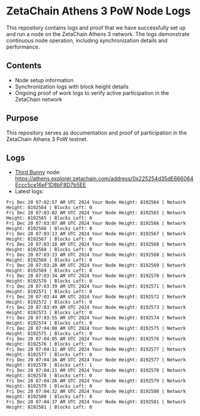 # ZetaChain Athens 3 PoW Node Logs
This repository contains logs and proof that we have successfully set up and run a node on the ZetaChain Athens 3 network. The logs demonstrate continuous node operation, including synchronization details and performance.

## Contents
- Node setup information
- Synchronization logs with block height details
- Ongoing proof of work logs to verify active participation in the ZetaChain network

## Purpose
This repository serves as documentation and proof of participation in the ZetaChain Athens 3 PoW testnet.

## Logs

- [Third Bunny](https://thirdbunny.xyz/) node: https://athens.explorer.zetachain.com/address/0x225254d35dE666064Eccc5ce16eF1D8bF8D7b5EE
- Latest logs:
```
Fri Dec 20 07:02:57 AM UTC 2024 Your Node Height: 8192564 | Network Height: 8192564 | Blocks Left: 0
Fri Dec 20 07:03:02 AM UTC 2024 Your Node Height: 8192565 | Network Height: 8192565 | Blocks Left: 0
Fri Dec 20 07:03:07 AM UTC 2024 Your Node Height: 8192566 | Network Height: 8192566 | Blocks Left: 0
Fri Dec 20 07:03:13 AM UTC 2024 Your Node Height: 8192567 | Network Height: 8192567 | Blocks Left: 0
Fri Dec 20 07:03:18 AM UTC 2024 Your Node Height: 8192568 | Network Height: 8192568 | Blocks Left: 0
Fri Dec 20 07:03:23 AM UTC 2024 Your Node Height: 8192568 | Network Height: 8192568 | Blocks Left: 0
Fri Dec 20 07:03:28 AM UTC 2024 Your Node Height: 8192569 | Network Height: 8192569 | Blocks Left: 0
Fri Dec 20 07:03:34 AM UTC 2024 Your Node Height: 8192570 | Network Height: 8192570 | Blocks Left: 0
Fri Dec 20 07:03:39 AM UTC 2024 Your Node Height: 8192571 | Network Height: 8192571 | Blocks Left: 0
Fri Dec 20 07:03:44 AM UTC 2024 Your Node Height: 8192572 | Network Height: 8192572 | Blocks Left: 0
Fri Dec 20 07:03:49 AM UTC 2024 Your Node Height: 8192573 | Network Height: 8192573 | Blocks Left: 0
Fri Dec 20 07:03:55 AM UTC 2024 Your Node Height: 8192574 | Network Height: 8192574 | Blocks Left: 0
Fri Dec 20 07:04:00 AM UTC 2024 Your Node Height: 8192575 | Network Height: 8192575 | Blocks Left: 0
Fri Dec 20 07:04:05 AM UTC 2024 Your Node Height: 8192576 | Network Height: 8192576 | Blocks Left: 0
Fri Dec 20 07:04:11 AM UTC 2024 Your Node Height: 8192577 | Network Height: 8192577 | Blocks Left: 0
Fri Dec 20 07:04:16 AM UTC 2024 Your Node Height: 8192577 | Network Height: 8192578 | Blocks Left: 1
Fri Dec 20 07:04:21 AM UTC 2024 Your Node Height: 8192578 | Network Height: 8192578 | Blocks Left: 0
Fri Dec 20 07:04:26 AM UTC 2024 Your Node Height: 8192579 | Network Height: 8192579 | Blocks Left: 0
Fri Dec 20 07:04:32 AM UTC 2024 Your Node Height: 8192580 | Network Height: 8192580 | Blocks Left: 0
Fri Dec 20 07:04:37 AM UTC 2024 Your Node Height: 8192581 | Network Height: 8192581 | Blocks Left: 0
```
